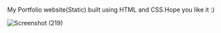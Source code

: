 # 
My Portfolio website(Static) built using HTML and CSS.Hope you like it :)

![Screenshot (219)](https://user-images.githubusercontent.com/53457351/91527240-04b02000-e923-11ea-89f2-0032108eaefd.png)

